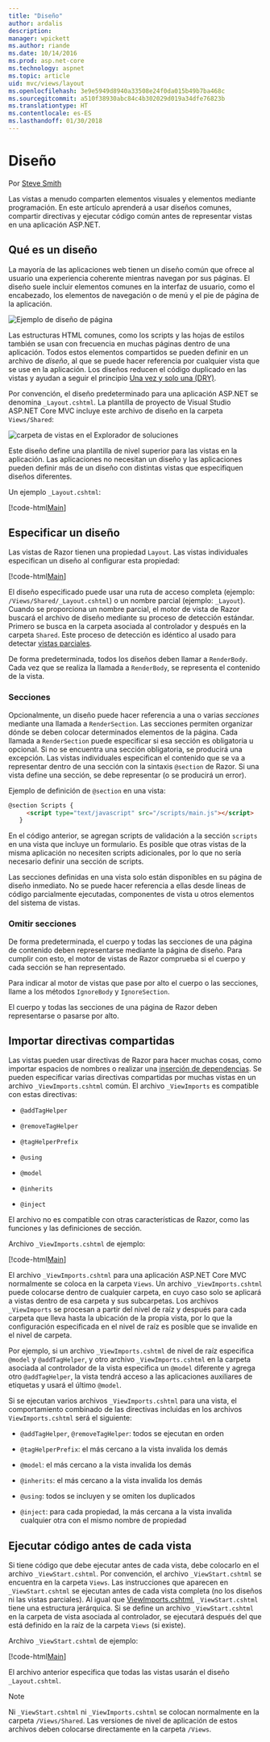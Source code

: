```yaml
---
title: "Diseño"
author: ardalis
description: 
manager: wpickett
ms.author: riande
ms.date: 10/14/2016
ms.prod: asp.net-core
ms.technology: aspnet
ms.topic: article
uid: mvc/views/layout
ms.openlocfilehash: 3e9e5949d8940a33508e24f0da015b49b7ba468c
ms.sourcegitcommit: a510f38930abc84c4b302029d019a34dfe76823b
ms.translationtype: HT
ms.contentlocale: es-ES
ms.lasthandoff: 01/30/2018
---
```

# <a name="layout"></a>Diseño

Por [Steve Smith](https://ardalis.com/)

Las vistas a menudo comparten elementos visuales y elementos mediante programación. En este artículo aprenderá a usar diseños comunes, compartir directivas y ejecutar código común antes de representar vistas en una aplicación ASP.NET.

## <a name="what-is-a-layout"></a>Qué es un diseño

La mayoría de las aplicaciones web tienen un diseño común que ofrece al usuario una experiencia coherente mientras navegan por sus páginas. El diseño suele incluir elementos comunes en la interfaz de usuario, como el encabezado, los elementos de navegación o de menú y el pie de página de la aplicación.

![Ejemplo de diseño de página](layout/_static/page-layout.png)

Las estructuras HTML comunes, como los scripts y las hojas de estilos también se usan con frecuencia en muchas páginas dentro de una aplicación. Todos estos elementos compartidos se pueden definir en un archivo de *diseño*, al que se puede hacer referencia por cualquier vista que se use en la aplicación. Los diseños reducen el código duplicado en las vistas y ayudan a seguir el principio [Una vez y solo una (DRY)](http://deviq.com/don-t-repeat-yourself/).

Por convención, el diseño predeterminado para una aplicación ASP.NET se denomina `_Layout.cshtml`. La plantilla de proyecto de Visual Studio ASP.NET Core MVC incluye este archivo de diseño en la carpeta `Views/Shared`:

![carpeta de vistas en el Explorador de soluciones](layout/_static/web-project-views.png)

Este diseño define una plantilla de nivel superior para las vistas en la aplicación. Las aplicaciones no necesitan un diseño y las aplicaciones pueden definir más de un diseño con distintas vistas que especifiquen diseños diferentes.

Un ejemplo `_Layout.cshtml`:

[!code-html[Main](../../common/samples/WebApplication1/Views/Shared/_Layout.cshtml?highlight=42,66)]

## <a name="specifying-a-layout"></a>Especificar un diseño

Las vistas de Razor tienen una propiedad `Layout`. Las vistas individuales especifican un diseño al configurar esta propiedad:

[!code-html[Main](../../common/samples/WebApplication1/Views/_ViewStart.cshtml?highlight=2)]

El diseño especificado puede usar una ruta de acceso completa (ejemplo: `/Views/Shared/_Layout.cshtml`) o un nombre parcial (ejemplo: `_Layout`). Cuando se proporciona un nombre parcial, el motor de vista de Razor buscará el archivo de diseño mediante su proceso de detección estándar. Primero se busca en la carpeta asociada al controlador y después en la carpeta `Shared`. Este proceso de detección es idéntico al usado para detectar [vistas parciales](partial.md).

De forma predeterminada, todos los diseños deben llamar a `RenderBody`. Cada vez que se realiza la llamada a `RenderBody`, se representa el contenido de la vista.

<a name="layout-sections-label"></a>

### <a name="sections"></a>Secciones

Opcionalmente, un diseño puede hacer referencia a una o varias *secciones* mediante una llamada a `RenderSection`. Las secciones permiten organizar dónde se deben colocar determinados elementos de la página. Cada llamada a `RenderSection` puede especificar si esa sección es obligatoria u opcional. Si no se encuentra una sección obligatoria, se producirá una excepción. Las vistas individuales especifican el contenido que se va a representar dentro de una sección con la sintaxis `@section` de Razor. Si una vista define una sección, se debe representar (o se producirá un error).

Ejemplo de definición de `@section` en una vista:

```html
@section Scripts {
     <script type="text/javascript" src="/scripts/main.js"></script>
   }
   ```

En el código anterior, se agregan scripts de validación a la sección `scripts` en una vista que incluye un formulario. Es posible que otras vistas de la misma aplicación no necesiten scripts adicionales, por lo que no sería necesario definir una sección de scripts.

Las secciones definidas en una vista solo están disponibles en su página de diseño inmediato. No se puede hacer referencia a ellas desde líneas de código parcialmente ejecutadas, componentes de vista u otros elementos del sistema de vistas.

### <a name="ignoring-sections"></a>Omitir secciones

De forma predeterminada, el cuerpo y todas las secciones de una página de contenido deben representarse mediante la página de diseño. Para cumplir con esto, el motor de vistas de Razor comprueba si el cuerpo y cada sección se han representado.

Para indicar al motor de vistas que pase por alto el cuerpo o las secciones, llame a los métodos `IgnoreBody` y `IgnoreSection`.

El cuerpo y todas las secciones de una página de Razor deben representarse o pasarse por alto.

<a name="viewimports"></a>

## <a name="importing-shared-directives"></a>Importar directivas compartidas

Las vistas pueden usar directivas de Razor para hacer muchas cosas, como importar espacios de nombres o realizar una [inserción de dependencias](dependency-injection.md). Se pueden especificar varias directivas compartidas por muchas vistas en un archivo `_ViewImports.cshtml` común. El archivo `_ViewImports` es compatible con estas directivas:

* `@addTagHelper`

* `@removeTagHelper`

* `@tagHelperPrefix`

* `@using`

* `@model`

* `@inherits`

* `@inject`

El archivo no es compatible con otras características de Razor, como las funciones y las definiciones de sección.

Archivo `_ViewImports.cshtml` de ejemplo:

[!code-html[Main](../../common/samples/WebApplication1/Views/_ViewImports.cshtml)]

El archivo `_ViewImports.cshtml` para una aplicación ASP.NET Core MVC normalmente se coloca en la carpeta `Views`. Un archivo `_ViewImports.cshtml` puede colocarse dentro de cualquier carpeta, en cuyo caso solo se aplicará a vistas dentro de esa carpeta y sus subcarpetas. Los archivos `_ViewImports` se procesan a partir del nivel de raíz y después para cada carpeta que lleva hasta la ubicación de la propia vista, por lo que la configuración especificada en el nivel de raíz es posible que se invalide en el nivel de carpeta.

Por ejemplo, si un archivo `_ViewImports.cshtml` de nivel de raíz especifica `@model` y `@addTagHelper`, y otro archivo `_ViewImports.cshtml` en la carpeta asociada al controlador de la vista especifica un `@model` diferente y agrega otro `@addTagHelper`, la vista tendrá acceso a las aplicaciones auxiliares de etiquetas y usará el último `@model`.

Si se ejecutan varios archivos `_ViewImports.cshtml` para una vista, el comportamiento combinado de las directivas incluidas en los archivos `ViewImports.cshtml` será el siguiente:

* `@addTagHelper`, `@removeTagHelper`: todos se ejecutan en orden

* `@tagHelperPrefix`: el más cercano a la vista invalida los demás

* `@model`: el más cercano a la vista invalida los demás

* `@inherits`: el más cercano a la vista invalida los demás

* `@using`: todos se incluyen y se omiten los duplicados

* `@inject`: para cada propiedad, la más cercana a la vista invalida cualquier otra con el mismo nombre de propiedad

<a name="viewstart"></a>

## <a name="running-code-before-each-view"></a>Ejecutar código antes de cada vista

Si tiene código que debe ejecutar antes de cada vista, debe colocarlo en el archivo `_ViewStart.cshtml`. Por convención, el archivo `_ViewStart.cshtml` se encuentra en la carpeta `Views`. Las instrucciones que aparecen en `_ViewStart.cshtml` se ejecutan antes de cada vista completa (no los diseños ni las vistas parciales). Al igual que [ViewImports.cshtml](xref:mvc/views/layout#viewimports), `_ViewStart.cshtml` tiene una estructura jerárquica. Si se define un archivo `_ViewStart.cshtml` en la carpeta de vista asociada al controlador, se ejecutará después del que está definido en la raíz de la carpeta `Views` (si existe).

Archivo `_ViewStart.cshtml` de ejemplo:

[!code-html[Main](../../common/samples/WebApplication1/Views/_ViewStart.cshtml)]

El archivo anterior especifica que todas las vistas usarán el diseño `_Layout.cshtml`.

> [!NOTE]
> Ni `_ViewStart.cshtml` ni `_ViewImports.cshtml` se colocan normalmente en la carpeta `/Views/Shared`. Las versiones de nivel de aplicación de estos archivos deben colocarse directamente en la carpeta `/Views`.
